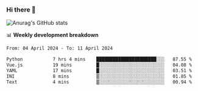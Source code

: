 ### Hi there 👋
![Anurag's GitHub stats](https://github-readme-stats.vercel.app/api?username=jami1024&show_icons=true&theme=radical)

📊 **Weekly development breakdown**
<!--START_SECTION:waka-->

```txt
From: 04 April 2024 - To: 11 April 2024

Python           7 hrs 4 mins    ██████████████████████░░░   87.55 %
Vue.js           19 mins         █░░░░░░░░░░░░░░░░░░░░░░░░   04.08 %
YAML             17 mins         █░░░░░░░░░░░░░░░░░░░░░░░░   03.51 %
INI              8 mins          ▒░░░░░░░░░░░░░░░░░░░░░░░░   01.85 %
Text             4 mins          ▒░░░░░░░░░░░░░░░░░░░░░░░░   00.94 %
```

<!--END_SECTION:waka-->
<!--
**jami1024/jami1024** is a ✨ _special_ ✨ repository because its `README.md` (this file) appears on your GitHub profile.

Here are some ideas to get you started:

- 🔭 I’m currently working on ...
- 🌱 I’m currently learning ...
- 👯 I’m looking to collaborate on ...
- 🤔 I’m looking for help with ...
- 💬 Ask me about ...
- 📫 How to reach me: ...
- 😄 Pronouns: ...
- ⚡ Fun fact: ...
-->
